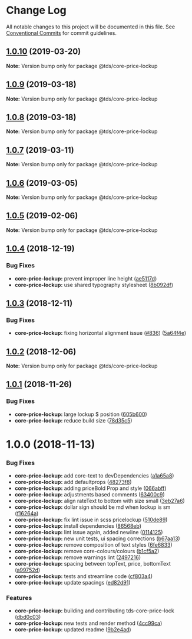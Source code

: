 # Change Log

All notable changes to this project will be documented in this file.
See [Conventional Commits](https://conventionalcommits.org) for commit guidelines.

## [1.0.10](https://github.com/telusdigital/tds-core/compare/@tds/core-price-lockup@1.0.9...@tds/core-price-lockup@1.0.10) (2019-03-20)

**Note:** Version bump only for package @tds/core-price-lockup





## [1.0.9](https://github.com/telusdigital/tds-core/compare/@tds/core-price-lockup@1.0.8...@tds/core-price-lockup@1.0.9) (2019-03-18)

**Note:** Version bump only for package @tds/core-price-lockup





## [1.0.8](https://github.com/telusdigital/tds-core/compare/@tds/core-price-lockup@1.0.7...@tds/core-price-lockup@1.0.8) (2019-03-18)

**Note:** Version bump only for package @tds/core-price-lockup





## [1.0.7](https://github.com/telusdigital/tds-core/compare/@tds/core-price-lockup@1.0.6...@tds/core-price-lockup@1.0.7) (2019-03-11)

**Note:** Version bump only for package @tds/core-price-lockup





## [1.0.6](https://github.com/telusdigital/tds-core/compare/@tds/core-price-lockup@1.0.5...@tds/core-price-lockup@1.0.6) (2019-03-05)

**Note:** Version bump only for package @tds/core-price-lockup





## [1.0.5](https://github.com/telusdigital/tds-core/compare/@tds/core-price-lockup@1.0.4...@tds/core-price-lockup@1.0.5) (2019-02-06)

**Note:** Version bump only for package @tds/core-price-lockup





<a name="1.0.4"></a>
## [1.0.4](https://github.com/telusdigital/tds-core/compare/@tds/core-price-lockup@1.0.3...@tds/core-price-lockup@1.0.4) (2018-12-19)


### Bug Fixes

* **core-price-lockup:** prevent improper line height ([ae5117d](https://github.com/telusdigital/tds-core/commit/ae5117d))
* **core-price-lockup:** use shared typography stylesheet ([8b092df](https://github.com/telusdigital/tds-core/commit/8b092df))




<a name="1.0.3"></a>
## [1.0.3](https://github.com/telusdigital/tds-core/compare/@tds/core-price-lockup@1.0.2...@tds/core-price-lockup@1.0.3) (2018-12-11)


### Bug Fixes

* **core-price-lockup:** fixing horizontal alignment issue ([#836](https://github.com/telusdigital/tds-core/issues/836)) ([5a64f4e](https://github.com/telusdigital/tds-core/commit/5a64f4e))




<a name="1.0.2"></a>
## [1.0.2](https://github.com/telusdigital/tds-core/compare/@tds/core-price-lockup@1.0.1...@tds/core-price-lockup@1.0.2) (2018-12-06)




**Note:** Version bump only for package @tds/core-price-lockup

<a name="1.0.1"></a>
## [1.0.1](https://github.com/telusdigital/tds-core/compare/@tds/core-price-lockup@1.0.0...@tds/core-price-lockup@1.0.1) (2018-11-26)


### Bug Fixes

* **core-price-lockup:** large lockup $ position ([605b600](https://github.com/telusdigital/tds-core/commit/605b600))
* **core-price-lockup:** reduce build size ([78d35c5](https://github.com/telusdigital/tds-core/commit/78d35c5))




<a name="1.0.0"></a>
# 1.0.0 (2018-11-13)


### Bug Fixes

* **core-price-lockup:** add core-text to devDependencies ([a1a65a8](https://github.com/telusdigital/tds-core/commit/a1a65a8))
* **core-price-lockup:** add defaultprops ([48273f8](https://github.com/telusdigital/tds-core/commit/48273f8))
* **core-price-lockup:** adding priceBold Prop and style ([066abff](https://github.com/telusdigital/tds-core/commit/066abff))
* **core-price-lockup:** adjustments based comments ([63400c9](https://github.com/telusdigital/tds-core/commit/63400c9))
* **core-price-lockup:** align rateText to bottom with size small ([3eb27a6](https://github.com/telusdigital/tds-core/commit/3eb27a6))
* **core-price-lockup:** dollar sign should be md when lockup is sm ([f16264a](https://github.com/telusdigital/tds-core/commit/f16264a))
* **core-price-lockup:** fix lint issue in scss pricelockup ([510de89](https://github.com/telusdigital/tds-core/commit/510de89))
* **core-price-lockup:** install dependencies ([86568eb](https://github.com/telusdigital/tds-core/commit/86568eb))
* **core-price-lockup:** lint issue again, added newline ([0114125](https://github.com/telusdigital/tds-core/commit/0114125))
* **core-price-lockup:** new unit tests, ui spacing corrections ([b67aa13](https://github.com/telusdigital/tds-core/commit/b67aa13))
* **core-price-lockup:** remove composition of text styles ([6fe6833](https://github.com/telusdigital/tds-core/commit/6fe6833))
* **core-price-lockup:** remove core-colours/colours ([b1cf5a2](https://github.com/telusdigital/tds-core/commit/b1cf5a2))
* **core-price-lockup:** remove warnings lint ([2497216](https://github.com/telusdigital/tds-core/commit/2497216))
* **core-price-lockup:** spacing between topText, price, bottomText ([a99752d](https://github.com/telusdigital/tds-core/commit/a99752d))
* **core-price-lockup:** tests and streamline code ([cf803a4](https://github.com/telusdigital/tds-core/commit/cf803a4))
* **core-price-lockup:** update spacings ([ed82d91](https://github.com/telusdigital/tds-core/commit/ed82d91))


### Features

* **core-price-lockup:** building and contributing tds-core-price-lock ([dbd0c03](https://github.com/telusdigital/tds-core/commit/dbd0c03))
* **core-price-lockup:** new tests and render method ([4cc99ca](https://github.com/telusdigital/tds-core/commit/4cc99ca))
* **core-price-lockup:** updated readme ([9b2e4ad](https://github.com/telusdigital/tds-core/commit/9b2e4ad))
